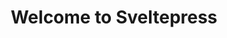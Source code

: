 ---
title: Welcome to Sveltepress
heroImage: /Luis.JPG
actions:
  - label: View on github
    type: primary
    to: https://github.com/z0r0k/glossapp_doku
    external: true
features:
  - title: Wo wird die Glossapp gehostet?
    description: ""
    link: /docu/admin/host/
  - title: Welche Dienste laufen auf dem Server?
    description: ""
    link: /docu/admin/dienste/
  - title: Wozu werden die Dienste benötigt?
    description: ""
    link: /docu/admin/wozu_dienste/
  - title: Wie greifen die Dienste ineinander?
    description: ""
    link: /docu/admin/synergie_dienste/
  - title: Was sollte man wissen wenn man an der Glossapp weiter arbeiten möchte?
    description: ""
    link: /docu/orga/weiter_arbeiten/
  - title: Was gibt es besonders wichtiges für den Ademin/Entwickler zu wissen?
    description: ""
    link: /docu/admin/aufbau
  - title: Wer ist für was verantwortlich?
    description: ""
    link: /docu/orga/verantwortlich/
  - title: Welche Frameworks/Technologien kommen zum Einsatz?
    description: ""
    link: /docu/entwicklung/framework
---